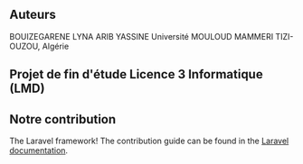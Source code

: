 ## Auteurs
BOUIZEGARENE LYNA
ARIB YASSINE
Université MOULOUD MAMMERI TIZI-OUZOU, Algérie 

## Projet de fin d'étude Licence 3 Informatique (LMD)

## Notre contribution

The Laravel framework! The contribution guide can be found in the [Laravel documentation](http://laravel.com/docs/contributions).
